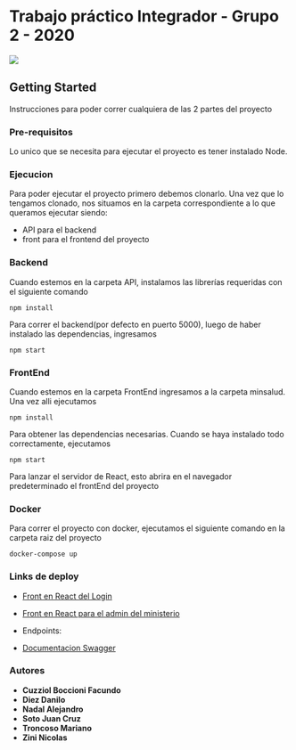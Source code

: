#  Trabajo práctico Integrador - Grupo 2 - 2020

![](http://chaco.gov.ar/uploads/layout/0745de7c4262729ea422b99c6489bf5c.svg)


## Getting Started
Instrucciones para poder correr cualquiera de las 2 partes del proyecto

### Pre-requisitos
Lo unico que se necesita para ejecutar el proyecto es tener instalado Node.


### Ejecucion
Para poder ejecutar el proyecto primero debemos clonarlo. Una vez que lo tengamos clonado, nos situamos en la carpeta
correspondiente a lo que queramos ejecutar siendo:
* API para el backend
* front para el frontend del proyecto

### Backend
Cuando estemos en la carpeta API, instalamos las librerías requeridas con el siguiente comando
```
npm install
```
Para correr el backend(por defecto en puerto 5000), luego de haber instalado las dependencias, ingresamos
```
npm start
```

### FrontEnd
Cuando estemos en la carpeta FrontEnd ingresamos a la carpeta minsalud. Una vez alli ejecutamos
```
npm install
```
Para obtener las dependencias necesarias. Cuando se haya instalado todo correctamente, ejecutamos

```
npm start
```
Para lanzar el servidor de React, esto abrira en el navegador predeterminado el frontEnd del proyecto

### Docker
Para correr el proyecto con docker, ejecutamos el siguiente comando en la carpeta raiz del proyecto
```
docker-compose up
```

### Links de deploy
* [Front en React del Login](http://fronthealthministry.s3-website-sa-east-1.amazonaws.com/login)
* [Front en React para el admin del ministerio](http://fronthealthministry.s3-website-sa-east-1.amazonaws.com)

* Endpoints: 

* [Documentacion Swagger](https://dummyhealthministry.s3-sa-east-1.amazonaws.com/APIDocumentation/dist/index.html)

### Autores
* **Cuzziol Boccioni Facundo**
* **Diez Danilo**
* **Nadal Alejandro**
* **Soto Juan Cruz**
* **Troncoso Mariano**
* **Zini Nicolas**
